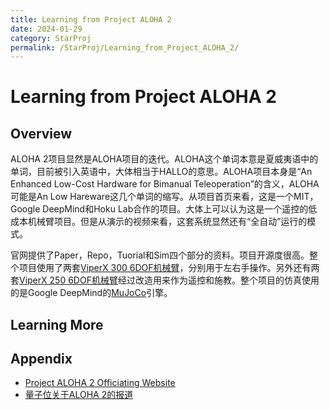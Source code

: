 ```yaml
---
title: Learning from Project ALOHA 2
date: 2024-01-29
category: StarProj
permalink: /StarProj/Learning_from_Project_ALOHA_2/
---
```


# Learning from Project ALOHA 2 
## Overview
ALOHA 2项目显然是ALOHA项目的迭代。ALOHA这个单词本意是夏威夷语中的单词，目前被引入英语中，大体相当于HALLO的意思。ALOHA项目本身是“An Enhanced Low-Cost Hardware for Bimanual Teleoperation”的含义，ALOHA可能是An Low Hareware这几个单词的缩写。从项目首页来看，这是一个MIT，Google DeepMind和Hoku Lab合作的项目。大体上可以认为这是一个遥控的低成本机械臂项目。但是从演示的视频来看，这套系统显然还有“全自动”运行的模式。

官网提供了Paper，Repo，Tuorial和Sim四个部分的资料。项目开源度很高。整个项目使用了两套[ViperX 300 6DOF机械臂](https://www.trossenrobotics.com/viperx-300-robot-arm.aspx)，分别用于左右手操作。另外还有两套[ViperX 250 6DOF机械臂](https://www.trossenrobotics.com/widowx-250-robot-arm-6dof.aspx)经过改造用来作为遥控和施教。整个项目的仿真使用的是Google DeepMind的[MuJoCo](http://mujoco.org/)引擎。

## Learning More

## Appendix
* [Project ALOHA 2 Officiating Website](https://aloha-2.github.io/)
* [量子位关于ALOHA 2的报道](https://www.linkresearcher.com/information/2757fc00-78b3-496c-ad9d-a9e7562b87b1)